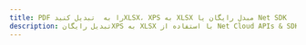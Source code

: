 ---title: PDF را به  تبدیل کنیدXLSX، XPS به XLSX مبدل رایگان یا Net SDKdescription: تبدیل رایگانXPS به XLSX با استفاده از Net Cloud APIs & SDK همچنین اسناد PDF را در Cloud ایجاد، ویرایش و رندر کنید.---